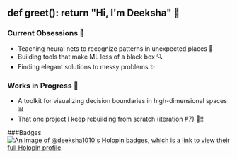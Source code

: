 ## def greet(): return "Hi, I'm Deeksha" 🌊

### Current Obsessions 🧠
- Teaching neural nets to recognize patterns in unexpected places 🎯
- Building tools that make ML less of a black box 🔍
- Finding elegant solutions to messy problems ✨

### Works in Progress 🌱
- A toolkit for visualizing decision boundaries in high-dimensional spaces 📊
- That one project I keep rebuilding from scratch (iteration #7) 🔄!!

 ###Badges
[![An image of @deeksha1010's Holopin badges, which is a link to view their full Holopin profile](https://holopin.me/deeksha1010)](https://holopin.io/@deeksha1010)
